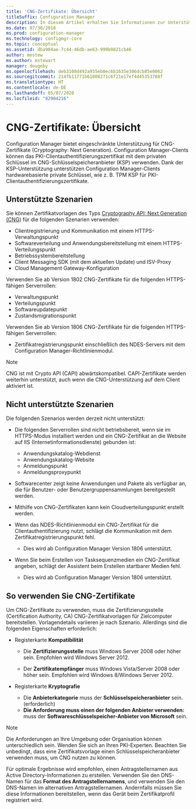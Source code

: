 ```yaml
---
title: 'CNG-Zertifikate: Übersicht'
titleSuffix: Configuration Manager
description: In diesem Artikel erhalten Sie Informationen zur Unterstützung von CNG-Zertifikaten (Cryptography Next Generation) für Configuration Manager-Clients und -Server.
ms.date: 07/30/2018
ms.prod: configuration-manager
ms.technology: configmgr-core
ms.topic: conceptual
ms.assetid: dba904ae-7c44-46db-ae63-999b9821cb46
author: mestew
ms.author: mstewart
manager: dougeby
ms.openlocfilehash: deb3108d492a955eb0ec6b1635e306dcb85e0062
ms.sourcegitcommit: 214fb11771b61008271c6f21e17ef4d45353788f
ms.translationtype: HT
ms.contentlocale: de-DE
ms.lasthandoff: 05/07/2020
ms.locfileid: "82904216"
---
```

# <a name="cng-certificates-overview"></a>CNG-Zertifikate: Übersicht
<!-- 1356191 --> 

Configuration Manager bietet eingeschränkte Unterstützung für CNG-Zertifikate (Cryptography: Next Generation). Configuration Manager-Clients können das PKI-Clientauthentifizierungszertifikat mit dem privaten Schlüssel im CNG-Schlüsselspeicheranbieter (KSP) verwenden. Dank der KSP-Unterstützung unterstützen Configuration Manager-Clients hardwarebasierte private Schlüssel, wie z. B. TPM KSP für PKI-Clientauthentifizierungszertifikate.

## <a name="supported-scenarios"></a>Unterstützte Szenarien
Sie können Zertifikatvorlagen des Typs [Cryptography API: Next Generation (CNG)](https://docs.microsoft.com/windows/win32/seccng/cng-features) für die folgenden Szenarien verwenden:

- Clientregistrierung und Kommunikation mit einem HTTPS-Verwaltungspunkt   
- Softwareverteilung und Anwendungsbereitstellung mit einem HTTPS-Verteilungspunkt   
- Betriebssystembereitstellung  
- Client Messaging SDK (mit dem aktuellen Update) und ISV-Proxy   
- Cloud Management Gateway-Konfiguration  

Verwenden Sie ab Version 1802 CNG-Zertifikate für die folgenden HTTPS-fähigen Serverrollen: <!-- 1357314 -->   
- Verwaltungspunkt
- Verteilungspunkt
- Softwareupdatepunkt
- Zustandsmigrationspunkt     

Verwenden Sie ab Version 1806 CNG-Zertifikate für die folgenden HTTPS-fähigen Serverrollen:

- Zertifikatregistrierungspunkt einschließlich des NDES-Servers mit dem Configuration Manager-Richtlinienmodul. <!--1357314-->

> [!NOTE]
> CNG ist mit Crypto API (CAPI) abwärtskompatibel. CAPI-Zertifikate werden weiterhin unterstützt, auch wenn die CNG-Unterstützung auf dem Client aktiviert ist.

## <a name="unsupported-scenarios"></a>Nicht unterstützte Szenarien

Die folgenden Szenarios werden derzeit nicht unterstützt:

- Die folgenden Serverrollen sind nicht betriebsbereit, wenn sie im HTTPS-Modus installiert werden und ein CNG-Zertifikat an die Website auf IIS (Internetinformationsdienste) gebunden ist: 
    - Anwendungskatalog-Webdienst
    - Anwendungskatalog-Website
    - Anmeldungspunkt  
    - Anmeldungsproxypunkt  

- Softwarecenter zeigt keine Anwendungen und Pakete als verfügbar an, die für Benutzer- oder Benutzergruppensammlungen bereitgestellt werden.

- Mithilfe von CNG-Zertifikaten kann kein Cloudverteilungspunkt erstellt werden.

- Wenn das NDES-Richtlinienmodul ein CNG-Zertifikat für die Clientauthentifizierung nutzt, schlägt die Kommunikation mit dem Zertifikatregistrierungspunkt fehl. 
    - Dies wird ab Configuration Manager Version 1806 unterstützt.

- Wenn Sie beim Erstellen von Tasksequenzmedien ein CNG-Zertifikat angeben, schlägt der Assistent beim Erstellen startbarer Medien fehl.
    - Dies wird ab Configuration Manager Version 1806 unterstützt.

## <a name="to-use-cng-certificates"></a>So verwenden Sie CNG-Zertifikate

Um CNG-Zertifikate zu verwenden, muss die Zertifizierungsstelle (Certification Authority, CA) CNG-Zertifikatvorlagen für Zielcomputer bereitstellen. Vorlagendetails variieren je nach Szenario. Allerdings sind die folgenden Eigenschaften erforderlich:

- Registerkarte **Kompatibilität**

    - Die **Zertifizierungsstelle** muss Windows Server 2008 oder höher sein. Empfohlen wird Windows Server 2012.

    - Der **Zertifikatempfänger** muss Windows Vista/Server 2008 oder höher sein. Empfohlen wird Windows 8/Windows Server 2012.

- Registerkarte **Kryptografie**

    - Die **Anbieterkategorie** muss der **Schlüsselspeicheranbieter** sein. (erforderlich)
    - **Die Anforderung muss einen der folgenden Anbieter verwenden:** muss der **Softwareschlüsselspeicher-Anbieter von Microsoft** sein. 

> [!NOTE]
> Die Anforderungen an Ihre Umgebung oder Organisation können unterschiedlich sein. Wenden Sie sich an Ihren PKI-Experten. Beachten Sie unbedingt, dass eine Zertifikatsvorlage einen Schlüsselspeicheranbieter verwenden muss, um CNG nutzen zu können.

Für optimale Ergebnisse wird empfohlen, einen Antragstellernamen aus Active Directory-Informationen zu erstellen. Verwenden Sie den DNS-Namen für das **Format des Antragstellernamens**, und verwenden Sie den DNS-Namen im alternativen Antragstellernamen. Andernfalls müssen Sie diese Informationen bereitstellen, wenn das Gerät beim Zertifikatprofil registriert wird.
